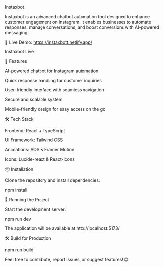 Instaxbot



Instaxbot is an advanced chatbot automation tool designed to enhance customer engagement on Instagram. It enables businesses to automate responses, manage conversations, and boost conversions with AI-powered messaging.

🚀 Live Demo: https://instaxbott.netlify.app/

Instaxbot Live

📌 Features

AI-powered chatbot for Instagram automation

Quick response handling for customer inquiries

User-friendly interface with seamless navigation

Secure and scalable system

Mobile-friendly design for easy access on the go

🛠️ Tech Stack

Frontend: React + TypeScript

UI Framework: Tailwind CSS

Animations: AOS & Framer Motion

Icons: Lucide-react & React-icons

📦 Installation

Clone the repository and install dependencies:

npm install

🚀 Running the Project

Start the development server:

npm run dev

The application will be available at http://localhost:5173/

🛠️ Build for Production

npm run build


Feel free to contribute, report issues, or suggest features! 😊


